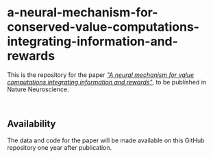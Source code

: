 # a-neural-mechanism-for-conserved-value-computations-integrating-information-and-rewards

This is the repository for the paper [*"A neural mechanism for value computations integrating information and rewards"*](https://www.biorxiv.org/content/10.1101/2022.08.14.503903v1), to be published in Nature Neuroscience.

<br>

## Availability

The data and code for the paper will be made available on this GitHub repository one year after publication.

